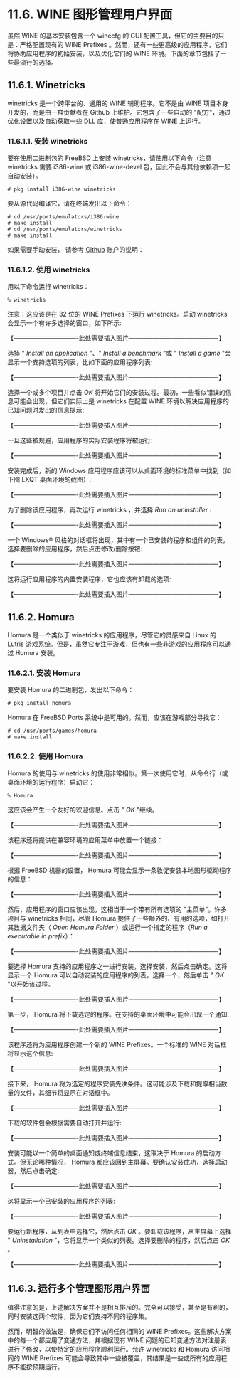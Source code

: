 # 11.6. WINE 图形管理用户界面

虽然 WINE 的基本安装包含一个 winecfg 的 GUI 配置工具，但它的主要目的只是：严格配置现有的 WINE Prefixes 。然而，还有一些更高级的应用程序，它们将协助应用程序的初始安装，以及优化它们的 WINE 环境。下面的章节包括了一些最流行的选择。

## 11.6.1. Winetricks
winetricks 是一个跨平台的、通用的 WINE 辅助程序。它不是由 WINE 项目本身开发的，而是由一群贡献者在 Github 上维护。它包含了一些自动的 "配方"，通过优化设置以及自动获取一些 DLL 库，使普通应用程序在 WINE 上运行。

### 11.6.1.1. 安装 winetricks
要在使用二进制包的 FreeBSD 上安装 winetricks，请使用以下命令（注意 winetricks 需要 i386-wine 或 i386-wine-devel 包，因此不会与其他依赖项一起自动安装）。
```
# pkg install i386-wine winetricks
```

要从源代码编译它，请在终端发出以下命令：
```
# cd /usr/ports/emulators/i386-wine
# make install
# cd /usr/ports/emulators/winetricks
# make install
```
如果需要手动安装， 请参考 [Github](https://github.com/Winetricks/winetricks) 账户的说明：

### 11.6.1.2. 使用 winetricks
用以下命令运行 winetricks：
```
% winetricks
```

注意：这应该是在 32 位的 WINE Prefixes 下运行 winetricks。启动 winetricks 会显示一个有许多选择的窗口，如下所示:

【——————————-此处需要插入图片­——————————————-】

选择 " *Install an application* "、" *Install a benchmark* "或 " *Install a game* "会显示一个支持选项的列表，比如下面的应用程序列表:

【——————————-此处需要插入图片­——————————————-】

选择一个或多个项目并点击 *OK* 将开始它们的安装过程。最初，一些看似错误的信息可能会出现，但它们实际上是 winetricks 在配置 WINE 环境以解决应用程序的已知问题时发出的信息提示:

【——————————-此处需要插入图片­——————————————-】

一旦这些被规避，应用程序的实际安装程序将被运行:

【——————————-此处需要插入图片­——————————————-】

安装完成后，新的 Windows 应用程序应该可以从桌面环境的标准菜单中找到（如下图 LXQT 桌面环境的截图）:

【——————————-此处需要插入图片­——————————————-】

为了删除该应用程序，再次运行 winetricks ，并选择 *Run an uninstaller* :

【——————————-此处需要插入图片­——————————————-】

一个 Windows® 风格的对话框将出现，其中有一个已安装的程序和组件的列表。选择要删除的应用程序，然后点击修改/删除按钮:

【——————————-此处需要插入图片­——————————————-】

这将运行应用程序的内置安装程序，它也应该有卸载的选项:

【——————————-此处需要插入图片­——————————————-】

## 11.6.2. Homura
Homura 是一个类似于 winetricks 的应用程序，尽管它的灵感来自 Linux 的 Lutris 游戏系统。但是，虽然它专注于游戏，但也有一些非游戏的应用程序可以通过 Homura 安装。

### 11.6.2.1. 安装 Homura
要安装 Homura 的二进制包，发出以下命令：
```
# pkg install homura
``` 
Homura 在 FreeBSD Ports 系统中是可用的。然而，应该在游戏部分寻找它：
```
# cd /usr/ports/games/homura
# make install
```
### 11.6.2.2. 使用 Homura
Homura 的使用与 winetricks 的使用非常相似。第一次使用它时，从命令行（或桌面环境的运行程序）启动它：
```
% Homura
```
这应该会产生一个友好的欢迎信息。点击 " *OK* "继续。

【——————————-此处需要插入图片­——————————————-】

该程序还将提供在兼容环境的应用菜单中放置一个链接：

【——————————-此处需要插入图片­——————————————-】

根据 FreeBSD 机器的设置， Homura 可能会显示一条敦促安装本地图形驱动程序的信息：

【——————————-此处需要插入图片­——————————————-】

然后，应用程序的窗口应该出现，这相当于一个带有所有选项的 "主菜单"。许多项目与 winetricks 相同，尽管 Homura 提供了一些额外的、有用的选项，如打开其数据文件夹（ *Open Homura Folder* ）或运行一个指定的程序（*Run a executable in prefix*）：

【——————————-此处需要插入图片­——————————————-】

要选择 Homura 支持的应用程序之一进行安装，选择安装，然后点击确定。这将显示一个 Homura 可以自动安装的应用程序的列表。选择一个，然后单击 " *OK* "以开始该过程。

【——————————-此处需要插入图片­——————————————-】

第一步， Homura 将下载选定的程序。在支持的桌面环境中可能会出现一个通知:

【——————————-此处需要插入图片­——————————————-】

该程序还将为应用程序创建一个新的 WINE Prefixes。一个标准的 WINE 对话框将显示这个信息:

【——————————-此处需要插入图片­——————————————-】

接下来， Homura 将为选定的程序安装先决条件。这可能涉及下载和提取相当数量的文件，其细节将显示在对话框中。

【——————————-此处需要插入图片­——————————————-】

下载的软件包会根据需要自动打开并运行:

【——————————-此处需要插入图片­——————————————-】

安装可能以一个简单的桌面通知或终端信息结束，这取决于 Homura 的启动方式。但无论哪种情况， Homura 都应该回到主屏幕。要确认安装成功，选择启动器，然后点击确定:

【——————————-此处需要插入图片­——————————————-】

这将显示一个已安装的应用程序的列表:

【——————————-此处需要插入图片­——————————————-】

要运行新程序，从列表中选择它，然后点击 *OK* 。要卸载该程序，从主屏幕上选择 " *Uninstallation* "，它将显示一个类似的列表。选择要删除的程序，然后点击 *OK* 。

【——————————-此处需要插入图片­——————————————-】

## 11.6.3. 运行多个管理图形用户界面

值得注意的是，上述解决方案并不是相互排斥的。完全可以接受，甚至是有利的，同时安装这两个软件，因为它们支持不同的程序集。

然而，明智的做法是，确保它们不访问任何相同的 WINE Prefixes。这些解决方案中的每一个都应用了变通方法，并根据现有 WINE 问题的已知变通方法对注册表进行了修改，以使特定的应用程序顺利运行。允许 winetricks 和 Homura 访问相同的 WINE Prefixes 可能会导致其中一些被覆盖，其结果是一些或所有的应用程序不能按预期运行。

